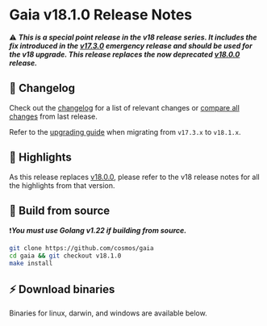 # Gaia v18.1.0  Release Notes 

⚠️ ***This is a special point release in the v18 release series. It includes the fix introduced in the [v17.3.0](https://github.com/cosmos/gaia/tree/v17.3.0) emergency release and should be used for the v18 upgrade. This release replaces the now deprecated [v18.0.0](https://github.com/cosmos/gaia/tree/v18.0.0) release.***

## 📝 Changelog

Check out the [changelog](https://github.com/cosmos/gaia/blob/v18.1.0/CHANGELOG.md) for a list of relevant changes or [compare all changes](https://github.com/cosmos/gaia/compare/v17.3.0...v18.1.0) from last release.

<!-- Add the following line for major releases -->
Refer to the [upgrading guide](https://github.com/cosmos/gaia/blob/release/v18.1.x/UPGRADING.md) when migrating from `v17.3.x` to `v18.1.x`.

## 🚀 Highlights

<!-- Add any highlights of this release -->

As this release replaces [v18.0.0](https://github.com/cosmos/gaia/releases/tag/v18.0.0), please refer to the v18 release notes for all the highlights from that version.

## 🔨 Build from source

❗***You must use Golang v1.22 if building from source.***

```bash
git clone https://github.com/cosmos/gaia
cd gaia && git checkout v18.1.0
make install
```

## ⚡️ Download binaries

Binaries for linux, darwin, and windows are available below.
